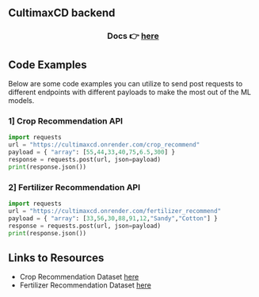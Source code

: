## CultimaxCD backend

<div align="center"> <h3> Docs 👉 <a href="https://cultimaxcd.onrender.com/docs"> here </a> <div align="center"> </h3> </div>
<div align="center">
</div>


## Code Examples
Below are some code examples you can utilize to send post requests to different endpoints with different payloads to make the most out of the ML models.

### 1] Crop Recommendation API

```python
import requests
url = "https://cultimaxcd.onrender.com/crop_recommend"
payload = { "array": [55,44,33,40,75,6.5,300] }
response = requests.post(url, json=payload)
print(response.json())
```

### 2] Fertilizer Recommendation API

```python
import requests
url = "https://cultimaxcd.onrender.com/fertilizer_recommend"
payload = { "array": [33,56,30,88,91,12,"Sandy","Cotton"] }
response = requests.post(url, json=payload)
print(response.json())
```

## Links to Resources
- Crop Recommendation Dataset [here](https://www.kaggle.com/datasets/atharvaingle/crop-recommendation-dataset)
- Fertilizer Recommendation Dataset [here](https://www.kaggle.com/datasets/gdabhishek/fertilizer-prediction)
